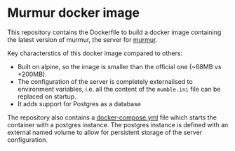 # Murmur docker image

This repository contains the Dockerfile to build a docker image containing the latest version of murmur, the server for [murmur](https://github.com/mumble-voip/mumble).

Key characterstics of this docker image compared to others:

- Built on alpine, so the image is smaller than the official one (~68MB vs +200MB).
- The configuration of the server is completely externalised to environment variables, i.e. all the content of the `mumble.ini` file can be replaced on startup.
- It adds support for Postgres as a database

The repository also contains a [docker-compose.yml](docker-compose.yml) file which starts the container with a postgres instance. The postgres instance
is defined with an external named volume to allow for persistent storage of the server configuration.

